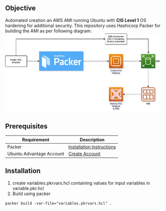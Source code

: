 ## Objective
Automated creation an AWS AMI running Ubuntu with **CIS Level 1** OS hardening for additional security.
This repository uses Hashicorp Packer for building the AMI as per following diagram:
![alt text](packer-flow.jpg)

## Prerequisites
| Requirement | Description |
| ----------- | ----------- |
| Packer | [Installation Instructions](https://learn.hashicorp.com/tutorials/packer/get-started-install-cli) |
| Ubuntu Advantage Account | [Create Account](https://ubuntu.com/advantage) |

## Installation

1. create variables.pkrvars.hcl containing values for input variables in variable.pkr.hcl
2. Build using packer
```
packer build -var-file="variables.pkrvars.hcl" .
```
